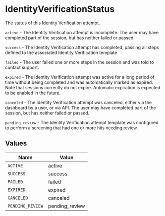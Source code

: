 # IdentityVerificationStatus

The status of this Identity Verification attempt.


`active` - The Identity Verification attempt is incomplete. The user may have completed part of the session, but has neither failed or passed.

`success` - The Identity Verification attempt has completed, passing all steps defined to the associated Identity Verification template

`failed` - The user failed one or more steps in the session and was told to contact support.

`expired` - The Identity Verification attempt was active for a long period of time without being completed and was automatically marked as expired. Note that sessions currently do not expire. Automatic expiration is expected to be enabled in the future.

`canceled` - The Identity Verification attempt was canceled, either via the dashboard by a user, or via API. The user may have completed part of the session, but has neither failed or passed.

`pending_review` - The Identity Verification attempt template was configured to perform a screening that had one or more hits needing review.


## Values

| Name             | Value            |
| ---------------- | ---------------- |
| `ACTIVE`         | active           |
| `SUCCESS`        | success          |
| `FAILED`         | failed           |
| `EXPIRED`        | expired          |
| `CANCELED`       | canceled         |
| `PENDING_REVIEW` | pending_review   |